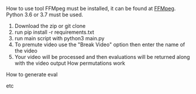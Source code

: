 How to use tool
FFMpeg must be installed, it can be found at [FFMpeg](https://ffmpeg.org/download.html).
Python 3.6 or 3.7 must be used.

1. Download the zip or git clone
2. run pip install -r requirements.txt
3. run main script with python3 main.py
4. To premute video use the "Break Video" option then enter the name of the video
5. Your video will be processed and then evaluations will be returned along with the video output
How permutations work

How to generate eval

etc
